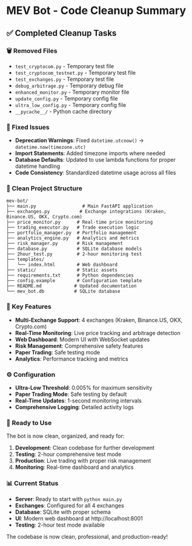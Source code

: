 # MEV Bot - Code Cleanup Summary

## ✅ Completed Cleanup Tasks

### 🗑️ Removed Files
- `test_cryptocom.py` - Temporary test file
- `test_cryptocom_testnet.py` - Temporary test file  
- `test_exchanges.py` - Temporary test file
- `debug_arbitrage.py` - Temporary debug file
- `enhanced_monitor.py` - Temporary monitor file
- `update_config.py` - Temporary config file
- `ultra_low_config.py` - Temporary config file
- `__pycache__/` - Python cache directory

### 🔧 Fixed Issues
- **Deprecation Warnings**: Fixed `datetime.utcnow()` → `datetime.now(timezone.utc)`
- **Import Statements**: Added timezone imports where needed
- **Database Defaults**: Updated to use lambda functions for proper datetime handling
- **Code Consistency**: Standardized datetime usage across all files

### 📁 Clean Project Structure
```
mev-bot/
├── main.py                 # Main FastAPI application
├── exchanges.py           # Exchange integrations (Kraken, Binance.US, OKX, Crypto.com)
├── price_monitor.py      # Real-time price monitoring
├── trading_executor.py   # Trade execution logic
├── portfolio_manager.py  # Portfolio management
├── analytics_engine.py   # Analytics and metrics
├── risk_manager.py       # Risk management
├── database.py           # SQLite database models
├── 2hour_test.py         # 2-hour monitoring test
├── templates/
│   └── index.html        # Web dashboard
├── static/               # Static assets
├── requirements.txt      # Python dependencies
├── config.example        # Configuration template
├── README.md            # Updated documentation
└── mev_bot.db           # SQLite database
```

### 🎯 Key Features
- **Multi-Exchange Support**: 4 exchanges (Kraken, Binance.US, OKX, Crypto.com)
- **Real-Time Monitoring**: Live price tracking and arbitrage detection
- **Web Dashboard**: Modern UI with WebSocket updates
- **Risk Management**: Comprehensive safety features
- **Paper Trading**: Safe testing mode
- **Analytics**: Performance tracking and metrics

### ⚙️ Configuration
- **Ultra-Low Threshold**: 0.005% for maximum sensitivity
- **Paper Trading Mode**: Safe testing by default
- **Real-Time Updates**: 1-second monitoring intervals
- **Comprehensive Logging**: Detailed activity logs

### 🚀 Ready to Use
The bot is now clean, organized, and ready for:
1. **Development**: Clean codebase for further development
2. **Testing**: 2-hour comprehensive test mode
3. **Production**: Live trading with proper risk management
4. **Monitoring**: Real-time dashboard and analytics

### 📊 Current Status
- **Server**: Ready to start with `python main.py`
- **Exchanges**: Configured for all 4 exchanges
- **Database**: SQLite with proper schema
- **UI**: Modern web dashboard at http://localhost:8001
- **Testing**: 2-hour test mode available

The codebase is now clean, professional, and production-ready!
